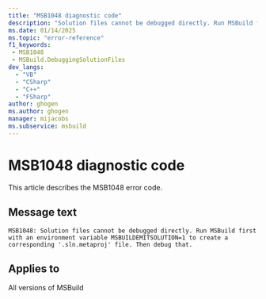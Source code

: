 ```yaml
---
title: "MSB1048 diagnostic code"
description: "Solution files cannot be debugged directly. Run MSBuild first with an environment variable MSBUILDEMITSOLUTION=1 to create a corresponding '.sln.metaproj' file. Then debug that."
ms.date: 01/14/2025
ms.topic: "error-reference"
f1_keywords:
 - MSB1048
 - MSBuild.DebuggingSolutionFiles
dev_langs:
  - "VB"
  - "CSharp"
  - "C++"
  - "FSharp"
author: ghogen
ms.author: ghogen
manager: mijacobs
ms.subservice: msbuild
---
```


# MSB1048 diagnostic code

<!-- :::ErrorDefinitionDescription::: -->
<!-- :::editable-content name="introDescription"::: -->
This article describes the MSB1048 error code.
<!-- :::editable-content-end::: -->

## Message text

`MSB1048: Solution files cannot be debugged directly. Run MSBuild first with an environment variable MSBUILDEMITSOLUTION=1 to create a corresponding '.sln.metaproj' file. Then debug that.`

<!-- :::editable-content name="postOutputDescription"::: -->
<!--
{StrBegin="MSBUILD : error MSB1048: "} LOC: ".SLN" should not be localized
-->
<!-- :::editable-content-end::: -->
<!-- :::ErrorDefinitionDescription-end::: -->

## Applies to

All versions of MSBuild
